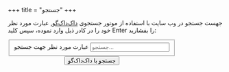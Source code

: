 +++
title = "جستجو"
+++

جهست جستجو در وب سایت با استفاده از موتور جستجوی [داک‌داک‌گو](https://duckduckgo.com/), عبارت مورد نظر خود را در کادر ذیل وارد نموده، سپس کلید Enter را بفشارید:

<div style="display: flex; align-items: center;">
    <div class="container">
        <div class="col-xs-12 col-sm-offset-1 col-sm-10 col-md-offset-2 col-md-8 col-lg-offset-2 col-lg-8">
            <form action="https://www.duckduckgo.com/" method="get">
                <fieldset role="search">
                    <input name="sites" value="babaei.net" data-_extension-text-contrast="bg" type="hidden">
                    <div class="form-group">
                        <label for="searchInput">عبارت مورد نظر جهت جستجو</label>
                        <input class="form-control" id="searchInput" name="q" results="0" placeholder="جستجو..." data-_extension-text-contrast="" type="text">
                    </div>
                </fieldset>
                <div style="text-align: center;">
                    <input class="btn btn-primary" type="submit" value="جستجو با داک‌داک‌گو">
                </div>
            </form>
        </div>
        <div class="clearfix"></div>
    </div>
</div>
